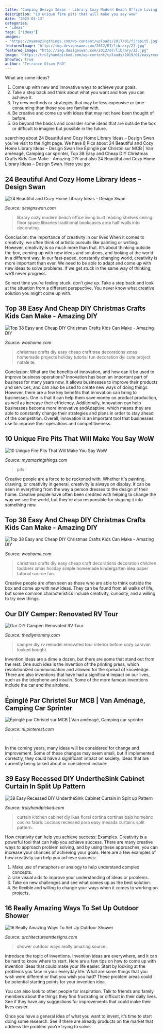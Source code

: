 ```yaml
---
title: "Camping Design Ideas - Library Cozy Modern Beach Office Living Built Reading Shelves Ceiling Floor Space Libraries Traditional Bookcases Area Half Walls Into Decorating"
description: "10 unique fire pits that will make you say wow"
date: "2023-01-13"
categories:
- "ideas"
tags: ["ideas"]
images:
- "https://myamazingthings.com/wp-content/uploads/2017/01/firepit5.jpg"
featuredImage: "http://img.designswan.com/2012/07/library/22.jpg"
featured_image: "http://img.designswan.com/2012/07/library/22.jpg"
image: "https://trulyhandpicked.com/wp-content/uploads/2019/01/easyrecessed-diy-underthesink-cabinet-curtain-in-split-up-pattern-with-beautiful-floral-design-on-e-15487810074kgn8.jpg"
ShowToc: true
author: "Terrance Olson PhD"
---
```



What are some ideas?
1. Come up with new and innovative ways to achieve your goals. 
2. Take a step back and think about what you want and how you can achieve it. 
3. Try new methods or strategies that may be less expensive or time-consuming than those you are familiar with. 
4. Be creative and come up with ideas that may not have been thought of before. 
5. Go beyond the basics and consider some ideas that are outside the box or difficult to imagine but possible in the future.

	

		
searching about 24 Beautiful and Cozy Home Library Ideas – Design Swan you've visit to the right page. We have 8 Pics about 24 Beautiful and Cozy Home Library Ideas – Design Swan like Épinglé par Christel sur MCB | Van aménagé, Camping car sprinter, Top 38 Easy and Cheap DIY Christmas Crafts Kids Can Make - Amazing DIY and also 24 Beautiful and Cozy Home Library Ideas – Design Swan. Here you go:
		
    
## 24 Beautiful And Cozy Home Library Ideas – Design Swan

<img loading=lazy src="http://img.designswan.com/2012/07/library/22.jpg" onerror="this.onerror=null;this.src='https://tse2.mm.bing.net/th?id=OIP.pFhS9P9E4kY6Vi09mHwv3gHaF4&amp;pid=15.1';" alt="24 Beautiful and Cozy Home Library Ideas – Design Swan">

_Source: designswan.com_

>library cozy modern beach office living built reading shelves ceiling floor space libraries traditional bookcases area half walls into decorating. 

	

Conclusion: the importance of creativity in our lives
When it comes to creativity, we often think of artistic pursuits like painting or writing.  However, creativity is so much more than that. It’s about thinking outside the box, coming up with new ideas and solutions, and looking at the world in a different way.
In our fast-paced, constantly changing world, creativity is more important than ever. We need to be able to adapt and come up with new ideas to solve problems. If we get stuck in the same way of thinking, we’ll never progress.

So next time you’re feeling stuck, don’t give up. Take a step back and look at the situation from a different perspective. You never know what creative solution you might come up with.

    
## Top 38 Easy And Cheap DIY Christmas Crafts Kids Can Make - Amazing DIY

<img loading=lazy src="http://www.woohome.com/wp-content/uploads/2013/11/Christmas-craft-for-kids-3.jpg" onerror="this.onerror=null;this.src='https://tse3.mm.bing.net/th?id=OIP.0qmqzcuVt6WiuMpQ-fFB_gHaLH&amp;pid=15.1';" alt="Top 38 Easy and Cheap DIY Christmas Crafts Kids Can Make - Amazing DIY">

_Source: woohome.com_

>christmas crafts diy easy cheap craft tree decorations xmas homemade projects holiday tutorial fun decoration dyi cute project natale te. 

	

Conclusion: What are the benefits of innovation, and how can it be used to improve business operations?
Innovation has been an important part of business for many years now. It allows businesses to improve their products and services, and can also be used to create new ways of doing things. However, there are a few key benefits that innovation can bring to businesses. One is that it can help them save money on product production, as well as increase their efficiency. Additionally, innovation can help businesses become more innovative andAdaptive, which means they are able to constantly change their strategies and plans in order to stay ahead of the competition. Overall, innovation is an important tool that businesses use to improve their operations and competitiveness.

    
## 10 Unique Fire Pits That Will Make You Say WoW

<img loading=lazy src="https://myamazingthings.com/wp-content/uploads/2017/01/firepit5.jpg" onerror="this.onerror=null;this.src='https://tse3.mm.bing.net/th?id=OIP.jkcSBEZLij6IJ2ZwUyPJ1AHaHa&amp;pid=15.1';" alt="10 Unique Fire Pits That Will Make You Say WoW">

_Source: myamazingthings.com_

>pits. 

	

Creative people are a force to be reckoned with. Whether it's painting, drawing, or creativity in general, creativity is always on display. It can be seen in everything from the way a person dresses to the design of their home. Creative people have often been credited with helping to change the way we see the world, but they're also responsible for shaping it into something new.

    
## Top 38 Easy And Cheap DIY Christmas Crafts Kids Can Make - Amazing DIY

<img loading=lazy src="http://www.woohome.com/wp-content/uploads/2013/11/Christmas-craft-for-kids-16.jpg" onerror="this.onerror=null;this.src='https://tse1.mm.bing.net/th?id=OIP.ogyOsvapO4A-9uMI9xv06AHaJ7&amp;pid=15.1';" alt="Top 38 Easy and Cheap DIY Christmas Crafts Kids Can Make - Amazing DIY">

_Source: woohome.com_

>christmas crafts diy easy cheap craft decorations decoration children toddlers xmas holiday simple homemade kindergarten idea paper tutorial source fun. 

	

Creative people are often seen as those who are able to think outside the box and come up with new ideas. They can be found from all walks of life, but some common characteristics include creativity, curiosity, and a willing to try new things.

    
## Our DIY Camper: Renovated RV Tour

<img loading=lazy src="http://thediymommy.com/wp-content/uploads/2017/05/Our-DIY-Camper-Before-8.jpg" onerror="this.onerror=null;this.src='https://tse3.mm.bing.net/th?id=OIP.vqxszwxAvKod3pMkEDiysQHaLH&amp;pid=15.1';" alt="Our DIY Camper: Renovated RV Tour">

_Source: thediymommy.com_

>camper diy rv remodel renovated tour interior before cozy caravan looked bought. 

	

Invention ideas are a dime a dozen, but there are some that stand out from the rest. One such idea is the invention of the printing press, which revolutionized communication and allowed for the spread of knowledge. There are also inventions that have had a significant impact on our lives, such as the telephone and insulin. Some of the more famous inventions include the car and the airplane.

    
## Épinglé Par Christel Sur MCB | Van Aménagé, Camping Car Sprinter

<img loading=lazy src="https://i.pinimg.com/736x/a1/18/5a/a1185a00d3f0189f723378aa89c13b72.jpg" onerror="this.onerror=null;this.src='https://tse4.mm.bing.net/th?id=OIP.O-ldD1c4SDjtlCDf8Pb1zAHaJ3&amp;pid=15.1';" alt="Épinglé par Christel sur MCB | Van aménagé, Camping car sprinter">

_Source: nl.pinterest.com_

>. 

	

In the coming years, many ideas will be considered for change and improvement. Some of these changes may seem small, but if implemented correctly, they could have a significant impact on society. Ideas that are currently being talked about or considered include: 

    
## 39 Easy Recessed DIY UndertheSink Cabinet Curtain In Split Up Pattern

<img loading=lazy src="https://trulyhandpicked.com/wp-content/uploads/2019/01/easyrecessed-diy-underthesink-cabinet-curtain-in-split-up-pattern-with-beautiful-floral-design-on-e-15487810074kgn8.jpg" onerror="this.onerror=null;this.src='https://tse3.mm.bing.net/th?id=OIP.WhdfjiutLvGGE8i3LD7SeAHaJ3&amp;pid=15.1';" alt="39 Easy Recessed DIY UndertheSink Cabinet Curtain in Split up Pattern">

_Source: trulyhandpicked.com_

>curtain kitchen cabinet diy ikea floral cortina cortinas bajo homebnc cocina fabric cocinas recessed para easy mesada curtains split pattern. 

	

How creativity can help you achieve success: Examples.
Creativity is a powerful tool that can help you achieve success. There are many creative ways to approach problem solving, and by using these approaches, you can increase your chances of achieving your goals. Here are a few examples of how creativity can help you achieve success: 
1. Make use of metaphors or analogy to help understand complex concepts.
2. Use visual aids to improve your understanding of ideas or problems.
3. Take on new challenges and see what comes up as the best solution.
4. Be flexible and willing to change your ways when it comes to working on projects.

    
## 16 Really Amazing Ways To Set Up Outdoor Shower

<img loading=lazy src="http://www.architectureartdesigns.com/wp-content/uploads/2016/07/6-39.jpg" onerror="this.onerror=null;this.src='https://tse2.mm.bing.net/th?id=OIP.tkWYQCWxlQYjfeIokPdfLAHaK3&amp;pid=15.1';" alt="16 Really Amazing Ways To Set Up Outdoor Shower">

_Source: architectureartdesigns.com_

>shower outdoor ways really amazing source. 

	

Introduce the topic of inventions.
Invention ideas are everywhere, and it can be hard to know where to start. Here are a few tips on how to come up with invention ideas that could make your life easier.
Start by looking at the problems you face in your everyday life. What are some things that you wish were different or that you wish you had? These problem areas could be potential starting points for your invention idea.

You can also look to other people for inspiration. Talk to friends and family members about the things they find frustrating or difficult in their daily lives. See if they have any suggestions for improvements that could make their lives easier.

Once you have a general idea of what you want to invent, it’s time to start doing some research. See if there are already products on the market that address the problem you’re trying to solve.

